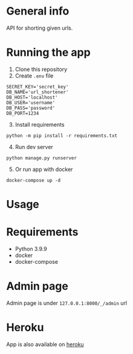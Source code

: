 # General info
API for shorting given urls.

# Running the app
1. Clone this repository
2. Create `.env` file
```
SECRET_KEY='secret_key'
DB_NAME='url_shortener'
DB_HOST='localhost'
DB_USER='username'
DB_PASS='password'
DB_PORT=1234
```
3. Install requirements  
```
python -m pip install -r requirements.txt
```
4. Run dev server  
```
python manage.py runserver
```
5. Or run app with docker
```
docker-compose up -d
```

# Usage

# Requirements
- Python 3.9.9
- docker
- docker-compose

# Admin page
Admin page is under `127.0.0.1:8000/_/admin` url

# Heroku
App is also available on [heroku](https://gasper-url-shortener.herokuapp.com/)
